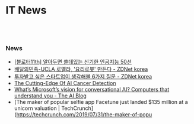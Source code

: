 IT News
==========


 <br/><br/>


### News
- [[블로터11th] 알아두면 쓸데있는 신기한 인공지능 50선](https://www.bloter.net/archives/289626)
- [배달의민족-UCLA 로멜라, '요리로봇' 만든다 - ZDNet korea](http://www.zdnet.co.kr/view/?no=20190729084323)
- [투자받고 싶은 스타트업이 생각해볼 6가지 질문 - ZDNet korea](https://www.zdnet.co.kr/view/?no=20190726105248)
- [The Cutting-Edge Of AI Cancer Detection](https://www.forbes.com/sites/charlestowersclark/2019/04/30/the-cutting-edge-of-ai-cancer-detection/)
- [What’s Microsoft’s vision for conversational AI? Computers that understand you - The AI Blog](https://blogs.microsoft.com/ai/microsoft-build-future-of-natural-language/)
- [The maker of popular selfie app Facetune just landed $135 million at a unicorn valuation | TechCrunch](https://techcrunch.com/2019/07/31/the-maker-of-popu